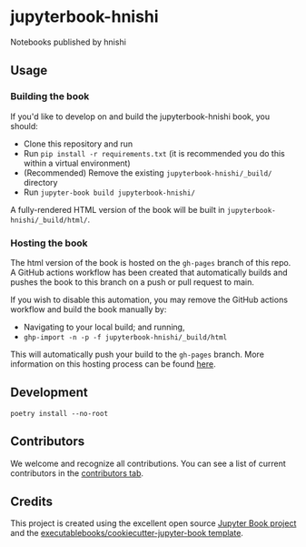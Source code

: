 # jupyterbook-hnishi

Notebooks published by hnishi

## Usage

### Building the book

If you'd like to develop on and build the jupyterbook-hnishi book, you should:

- Clone this repository and run
- Run `pip install -r requirements.txt` (it is recommended you do this within a virtual environment)
- (Recommended) Remove the existing `jupyterbook-hnishi/_build/` directory
- Run `jupyter-book build jupyterbook-hnishi/`

A fully-rendered HTML version of the book will be built in `jupyterbook-hnishi/_build/html/`.

### Hosting the book

The html version of the book is hosted on the `gh-pages` branch of this repo. A GitHub actions workflow has been created that automatically builds and pushes the book to this branch on a push or pull request to main.

If you wish to disable this automation, you may remove the GitHub actions workflow and build the book manually by:

- Navigating to your local build; and running,
- `ghp-import -n -p -f jupyterbook-hnishi/_build/html`

This will automatically push your build to the `gh-pages` branch. More information on this hosting process can be found [here](https://jupyterbook.org/publish/gh-pages.html#manually-host-your-book-with-github-pages).

## Development

```
poetry install --no-root
```

## Contributors

We welcome and recognize all contributions. You can see a list of current contributors in the [contributors tab](https://github.com/hnishi/jupyterbook_hnishi/graphs/contributors).

## Credits

This project is created using the excellent open source [Jupyter Book project](https://jupyterbook.org/) and the [executablebooks/cookiecutter-jupyter-book template](https://github.com/executablebooks/cookiecutter-jupyter-book).
